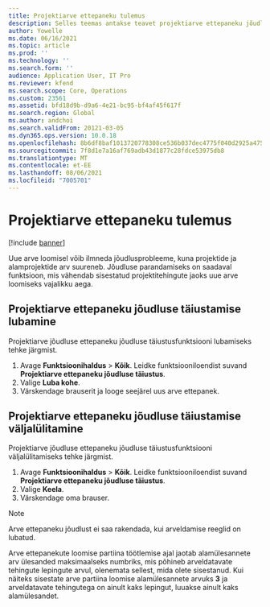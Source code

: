 ```yaml
---
title: Projektiarve ettepaneku tulemus
description: Selles teemas antakse teavet projektiarve ettepaneku jõudluse täiustuste kohta.
author: Yowelle
ms.date: 06/16/2021
ms.topic: article
ms.prod: ''
ms.technology: ''
ms.search.form: ''
audience: Application User, IT Pro
ms.reviewer: kfend
ms.search.scope: Core, Operations
ms.custom: 23561
ms.assetid: bfd18d9b-d9a6-4e21-bc95-bf4af45f617f
ms.search.region: Global
ms.author: andchoi
ms.search.validFrom: 20121-03-05
ms.dyn365.ops.version: 10.0.18
ms.openlocfilehash: 8b6df8baf1013720778308ce536b037dec4775f040d2925a47508fb373900f81
ms.sourcegitcommit: 7f8d1e7a16af769adb43d1877c28fdce53975db8
ms.translationtype: MT
ms.contentlocale: et-EE
ms.lasthandoff: 08/06/2021
ms.locfileid: "7005701"
---
```

# <a name="project-invoice-proposal-performance"></a>Projektiarve ettepaneku tulemus

[!include [banner](../includes/banner.md)]

Uue arve loomisel võib ilmneda jõudlusprobleeme, kuna projektide ja alamprojektide arv suureneb. Jõudluse parandamiseks on saadaval funktsioon, mis vähendab sisestatud projektitehingute jaoks uue arve loomiseks vajalikku aega.

## <a name="enable-project-invoice-proposal-performance-enhancement"></a>Projektiarve ettepaneku jõudluse täiustamise lubamine
Projektiarve jõudluse ettepaneku jõudluse täiustusfunktsiooni lubamiseks tehke järgmist.

1.  Avage **Funktsioonihaldus** > **Kõik**. Leidke funktsiooniloendist suvand **Projektiarve ettepaneku jõudluse täiustus**.
2.  Valige **Luba kohe**.
3.  Värskendage brauserit ja looge seejärel uus arve ettepanek.

## <a name="turn-off-project-invoice-proposal-performance-enhancement"></a>Projektiarve ettepaneku jõudluse täiustamise väljalülitamine
Projektiarve jõudluse ettepaneku jõudluse täiustusfunktsiooni väljalülitamiseks tehke järgmist.

1.  Avage **Funktsioonihaldus** > **Kõik**. Leidke funktsiooniloendist suvand **Projektiarve ettepaneku jõudluse täiustus**.
2.  Valige **Keela**.
3.  Värskendage oma brauser.

> [!NOTE]
> Arve ettepaneku jõudlust ei saa rakendada, kui arveldamise reeglid on lubatud.
> 
> Arve ettepanekute loomise partiina töötlemise ajal jaotab alamülesannete arv ülesanded maksimaalseks numbriks, mis põhineb arveldatavate tehingute lepingute arvul, olenemata sellest, mida olete sisestanud. Kui näiteks sisestate arve partiina loomise alamülesannete arvuks **3** ja arveldatavate tehingutega on ainult kaks lepingut, luuakse ainult kaks alamülesandet.
